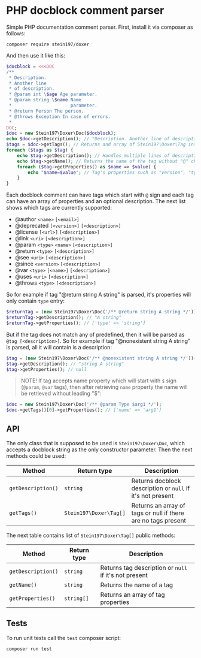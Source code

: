 # PHP docblock comment parser
Simple PHP documentation comment parser. First, install it via composer as follows:

```
composer require stein197/doxer
```

And then use it like this:

```php
$docblock = <<<DOC
/**
 * Description.
 * Another line
 * of description.
 * @param int \$age Age parameter.
 * @param string \$name Name
 *                      parameter.
 * @return Person The person.
 * @throws Exception In case of errors.
 * 
DOC;
$doc = new Stein197\Doxer\Doc($docblock);
echo $doc->getDescription(); // "Description. Another line of description."
$tags = $doc->getTags(); // Returns and array of Stein197\Doxer\Tag instances
foreach ($tags as $tag) {
	echo $tag->getDescription(); // Handles multiple lines of description
	echo $tag->getName(); // Returns the name of the tag without "@" char
	foreach ($tag->getProperties() as $name => $value) {
		echo "$name=$value"; // Tag's properties such as "version", "type", etc.
	}
}
```

Each docblock comment can have tags which start with `@` sign and each tag can have an array of properties and an optional description. The next list shows which tags are currently supported:

- @author `<name>` `[<email>]`
- @deprecated `[<version>]` `[<description>]`
- @license `[<url>]` `[<description>]`
- @link `<uri>` `[<description>]`
- @param `<type>` `<name>` `[<description>]`
- @return `<type>` `[<description>]`
- @see `<uri>` `[<description>]`
- @since `<version>` `[<description>]`
- @var `<type>` `[<name>]` `[<description>]`
- @uses `<uri>` `[<description>]`
- @throws `<type>` `[<description>]`

So for example if tag "@return string A string" is parsed, it's properties will only contain `type` entry:

```php
$returnTag = (new Stein197\Doxer\Doc('/** @return string A string */'))->getTags()[0];
$returnTag->getDescription(); // "A string"
$returnTag->getProperties(); // ['type' => 'string']
```

But if the tag does not match any of predefined, then it will be parsed as `@tag [<description>]`. So for example if tag "@nonexistent string A string" is parsed, all it will contain is a description:

```php
$tag = (new Stein197\Doxer\Doc('/** @nonexistent string A string */'))->getTags()[0];
$tag->getDescription(); // "string A string"
$tag->getProperties(); // null
```

> NOTE! If tag accepts name property which will start with `$` sign (`@param`, `@var` tags), then after retrieving `name` property the name will be retrieved without leading "$":
```php
$doc = new Stein197\Doxer\Doc('/** @param Type $arg1 */');
$doc->getTags()[0]->getProperties(); // ['name' => 'arg1']
```

## API
The only class that is supposed to be used is `Stein197\Doxer\Doc`, which accepts a docblock string as the only constructor parameter. Then the next methods could be used:

|Method|Return type|Description|
|---|---|---|
|`getDescription()`|`string`|Returns docblock description or `null` if it's not present|
|`getTags()`|`Stein197\Doxer\Tag[]`|Returns an array of tags or null if there are no tags present|

The next table contains list of `Stein197\Doxer\Tag[]` public methods:

|Method|Return type|Description|
|---|---|---|
|`getDescription()`|`string`|Returns tag description or `null` if it's not present|
|`getName()`|`string`|Returns the name of a tag|
|`getProperties()`|`string[]`|Returns an array of tag properties|

## Tests
To run unit tests call the `test` composer script:
```
composer run test
```
